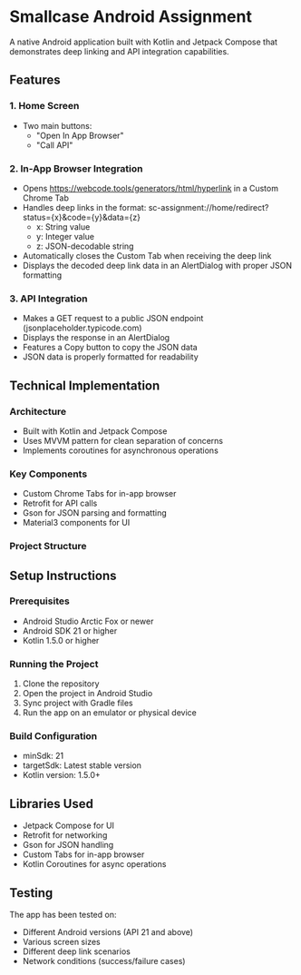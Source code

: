 # Smallcase Android Assignment
A native Android application built with Kotlin and Jetpack Compose that demonstrates deep linking and API integration capabilities.

## Features
### 1. Home Screen
- Two main buttons:
  - "Open In App Browser"
  - "Call API"
### 2. In-App Browser Integration
- Opens https://webcode.tools/generators/html/hyperlink in a Custom Chrome Tab
- Handles deep links in the format: sc-assignment://home/redirect?status={x}&code={y}&data={z}
  - x: String value
  - y: Integer value
  - z: JSON-decodable string
- Automatically closes the Custom Tab when receiving the deep link
- Displays the decoded deep link data in an AlertDialog with proper JSON formatting
### 3. API Integration
- Makes a GET request to a public JSON endpoint (jsonplaceholder.typicode.com)
- Displays the response in an AlertDialog
- Features a Copy button to copy the JSON data
- JSON data is properly formatted for readability
## Technical Implementation
### Architecture
- Built with Kotlin and Jetpack Compose
- Uses MVVM pattern for clean separation of concerns
- Implements coroutines for asynchronous operations
### Key Components
- Custom Chrome Tabs for in-app browser
- Retrofit for API calls
- Gson for JSON parsing and formatting
- Material3 components for UI
### Project Structure
## Setup Instructions
### Prerequisites
- Android Studio Arctic Fox or newer
- Android SDK 21 or higher
- Kotlin 1.5.0 or higher
### Running the Project
1. Clone the repository
2. Open the project in Android Studio
3. Sync project with Gradle files
4. Run the app on an emulator or physical device
### Build Configuration
- minSdk: 21
- targetSdk: Latest stable version
- Kotlin version: 1.5.0+
## Libraries Used
- Jetpack Compose for UI
- Retrofit for networking
- Gson for JSON handling
- Custom Tabs for in-app browser
- Kotlin Coroutines for async operations
## Testing
The app has been tested on:

- Different Android versions (API 21 and above)
- Various screen sizes
- Different deep link scenarios
- Network conditions (success/failure cases)
